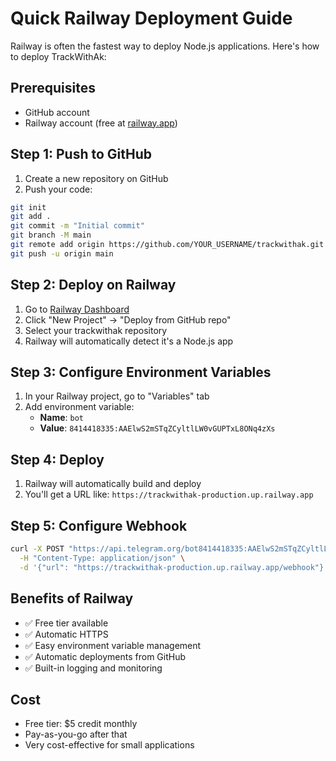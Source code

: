 # Quick Railway Deployment Guide

Railway is often the fastest way to deploy Node.js applications. Here's how to deploy TrackWithAk:

## Prerequisites
- GitHub account
- Railway account (free at [railway.app](https://railway.app))

## Step 1: Push to GitHub
1. Create a new repository on GitHub
2. Push your code:
```bash
git init
git add .
git commit -m "Initial commit"
git branch -M main
git remote add origin https://github.com/YOUR_USERNAME/trackwithak.git
git push -u origin main
```

## Step 2: Deploy on Railway
1. Go to [Railway Dashboard](https://railway.app/dashboard)
2. Click "New Project" → "Deploy from GitHub repo"
3. Select your trackwithak repository
4. Railway will automatically detect it's a Node.js app

## Step 3: Configure Environment Variables
1. In your Railway project, go to "Variables" tab
2. Add environment variable:
   - **Name**: `bot`
   - **Value**: `8414418335:AAElwS2mSTqZCyltlLW0vGUPTxL8ONq4zXs`

## Step 4: Deploy
1. Railway will automatically build and deploy
2. You'll get a URL like: `https://trackwithak-production.up.railway.app`

## Step 5: Configure Webhook
```bash
curl -X POST "https://api.telegram.org/bot8414418335:AAElwS2mSTqZCyltlLW0vGUPTxL8ONq4zXs/setWebhook" \
  -H "Content-Type: application/json" \
  -d '{"url": "https://trackwithak-production.up.railway.app/webhook"}'
```

## Benefits of Railway
- ✅ Free tier available
- ✅ Automatic HTTPS
- ✅ Easy environment variable management
- ✅ Automatic deployments from GitHub
- ✅ Built-in logging and monitoring

## Cost
- Free tier: $5 credit monthly
- Pay-as-you-go after that
- Very cost-effective for small applications

